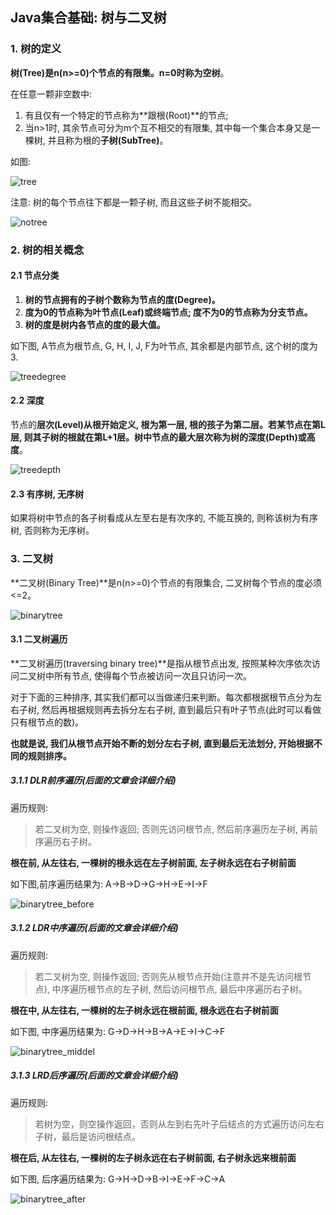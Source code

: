 ## Java集合基础: 树与二叉树

### 1. 树的定义

**树(Tree)**是n(n>=0)个节点的有限集。n=0时称为**空树**。

在任意一颗非空数中:
1. 有且仅有一个特定的节点称为**跟根(Root)**的节点;
2. 当n>1时, 其余节点可分为m个互不相交的有限集, 其中每一个集合本身又是一棵树, 并且称为根的**子树(SubTree)**。

如图:

![tree](/image/tree.png)

注意: 树的每个节点往下都是一颗子树, 而且这些子树不能相交。

![notree](/image/notree.png)

### 2. 树的相关概念

#### 2.1 节点分类

1. **树的节点拥有的子树个数称为节点的度(Degree)。**
2. **度为0的节点称为叶节点(Leaf)或终端节点; 度不为0的节点称为分支节点。**
3. **树的度是树内各节点的度的最大值。**

如下图, A节点为根节点, G, H, I, J, F为叶节点, 其余都是内部节点, 这个树的度为3.

![treedegree](/image/treedegree.png)

#### 2.2 深度

节点的**层次(Level)**从根开始定义, 根为第一层, 根的孩子为第二层。若某节点在第L层, 则其子树的根就在第L+1层。树中节点的最大层次称为树的**深度(Depth)或高度**。

![treedepth](/image/treedepth.png)

#### 2.3 有序树, 无序树

如果将树中节点的各子树看成从左至右是有次序的, 不能互换的, 则称该树为有序树, 否则称为无序树。

### 3. 二叉树

**二叉树(Binary Tree)**是n(n>=0)个节点的有限集合, 二叉树每个节点的度必须<=2。

![binarytree](/image/binarytree.png)

#### 3.1 二叉树遍历

**二叉树遍历(traversing binary tree)**是指从根节点出发, 按照某种次序依次访问二叉树中所有节点, 使得每个节点被访问一次且只访问一次。

对于下面的三种排序, 其实我们都可以当做递归来判断。每次都根据根节点分为左右子树, 然后再根据规则再去拆分左右子树, 直到最后只有叶子节点(此时可以看做只有根节点的数)。

**也就是说, 我们从根节点开始不断的划分左右子树, 直到最后无法划分, 开始根据不同的规则排序。**

##### 3.1.1 DLR前序遍历(后面的文章会详细介绍)

遍历规则:
> 若二叉树为空, 则操作返回; 否则先访问根节点, 然后前序遍历左子树, 再前序遍历右子树。

**根在前, 从左往右, 一棵树的根永远在左子树前面, 左子树永远在右子树前面**

如下图,前序遍历结果为: A->B->D->G->H->E->I->F

![binarytree_before](/image/binarytree_before.png)

##### 3.1.2 LDR中序遍历(后面的文章会详细介绍)

遍历规则:
> 若二叉树为空, 则操作返回; 否则先从根节点开始(注意并不是先访问根节点), 中序遍历根节点的左子树, 然后访问根节点, 最后中序遍历右子树。

**根在中, 从左往右, 一棵树的左子树永远在根前面, 根永远在右子树前面**

如下图, 中序遍历结果为: G->D->H->B->A->E->I->C->F

![binarytree_middel](/image/binarytree_middel.png)


##### 3.1.3 LRD后序遍历(后面的文章会详细介绍)

遍历规则:
> 若树为空，则空操作返回，否则从左到右先叶子后结点的方式遍历访问左右子树，最后是访问根结点。

**根在后, 从左往右, 一棵树的左子树永远在右子树前面, 右子树永远来根前面**

如下图, 后序遍历结果为: G->H->D->B->I->E->F->C->A

![binarytree_after](/image/binarytree_after.png)